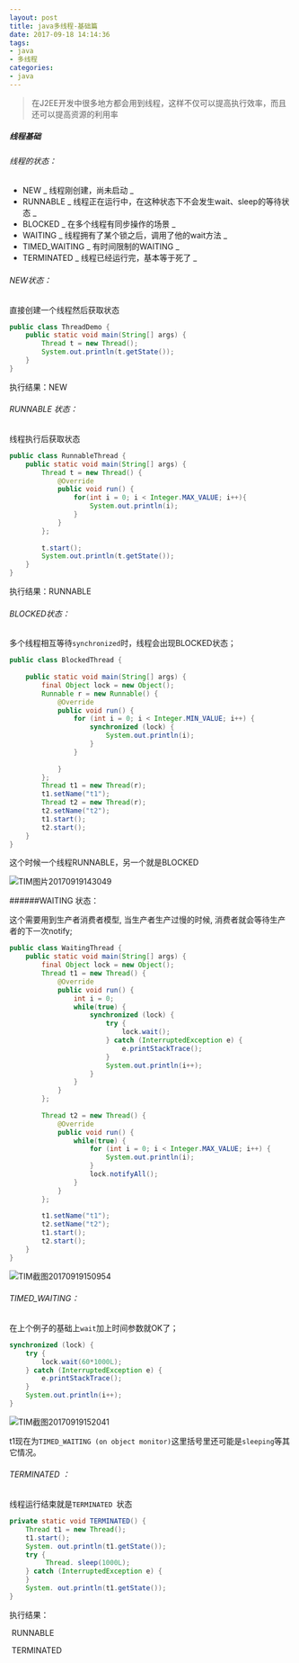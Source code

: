 ```yaml
---
layout: post
title: java多线程-基础篇
date: 2017-09-18 14:14:36
tags: 
- java
- 多线程
categories: 
- java
---
```


> 在J2EE开发中很多地方都会用到线程，这样不仅可以提高执行效率，而且还可以提高资源的利用率

##### 线程基础

###### 线程的状态：

* NEW  _ 线程刚创建，尚未启动 _
* RUNNABLE _ 线程正在运行中，在这种状态下不会发生wait、sleep的等待状态 _
* BLOCKED _ 在多个线程有同步操作的场景 _
* WAITING _ 线程拥有了某个锁之后，调用了他的wait方法 _
* TIMED_WAITING _ 有时间限制的WAITING _
* TERMINATED _ 线程已经运行完，基本等于死了 _

###### NEW状态：

直接创建一个线程然后获取状态

```java
public class ThreadDemo {
	public static void main(String[] args) {
		Thread t = new Thread();
		System.out.println(t.getState());
	}
}
```

执行结果：NEW

###### RUNNABLE 状态：

线程执行后获取状态

~~~java
public class RunnableThread {
	public static void main(String[] args) {
		Thread t = new Thread() {
			@Override
			public void run() {
				for(int i = 0; i < Integer.MAX_VALUE; i++){
					System.out.println(i);
				}
			}
		};
		
		t.start();
		System.out.println(t.getState());
	}
}
~~~

执行结果：RUNNABLE 

###### BLOCKED状态：

多个线程相互等待`synchronized`时，线程会出现BLOCKED状态；

~~~java
public class BlockedThread {
	
	public static void main(String[] args) {
		final Object lock = new Object();
		Runnable r = new Runnable() {
			@Override
			public void run() {
				for (int i = 0; i < Integer.MIN_VALUE; i++) {
					synchronized (lock) {
						System.out.println(i);
					}
				}
				
			}
		};
		Thread t1 = new Thread(r);
		t1.setName("t1");
		Thread t2 = new Thread(r);
		t2.setName("t2");
		t1.start();
		t2.start();
	}
}
~~~

这个时候一个线程RUNNABLE，另一个就是BLOCKED

![TIM图片20170919143049](../../../../images/picture/TIM图片20170919143049.png)



######WAITING 状态：

这个需要用到生产者消费者模型, 当生产者生产过慢的时候, 消费者就会等待生产者的下一次notify;

```java
public class WaitingThread {
	public static void main(String[] args) {
		final Object lock = new Object();
		Thread t1 = new Thread() {
			@Override
			public void run() {
				int i = 0;
				while(true) {
					synchronized (lock) {
						try {
							lock.wait();
						} catch (InterruptedException e) {
							e.printStackTrace();
						}
                      	System.out.println(i++);
					}
				}
			}
		};
		
		Thread t2 = new Thread() {
			@Override
			public void run() {
				while(true) {
					for (int i = 0; i < Integer.MAX_VALUE; i++) {
						System.out.println(i);
					}
					lock.notifyAll();
				}
			}
		};
		
		t1.setName("t1");
		t2.setName("t2");
		t1.start();
		t2.start();
	}
}
```

![TIM截图20170919150954](../../../../images/picture/TIM截图20170919150954.png)

###### TIMED_WAITING：

在上个例子的基础上`wait`加上时间参数就OK了；

~~~java
synchronized (lock) {
    try {
    	lock.wait(60*1000L);
    } catch (InterruptedException e) {
    	e.printStackTrace();
    }
    System.out.println(i++);
}
~~~

![TIM截图20170919152041](../../../../images/picture/TIM截图20170919152041.png)

t1现在为`TIMED_WAITING (on object monitor)`这里括号里还可能是`sleeping`等其它情况。

###### TERMINATED ：

线程运行结束就是`TERMINATED `状态

~~~~java
private static void TERMINATED() {
  	Thread t1 = new Thread();
  	t1.start();
  	System. out.println(t1.getState());
  	try {
   		 Thread. sleep(1000L);
  	} catch (InterruptedException e) {
  	}
  	System. out.println(t1.getState());
}
~~~~

执行结果：

​	RUNNABLE 

​	TERMINATED

